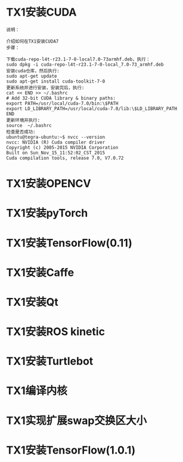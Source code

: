 #  TX1安装CUDA
    说明：

    介绍如何在TX1安装CUDA7
    步骤：

    下载cuda-repo-l4t-r23.1-7-0-local7.0-73armhf.deb，执行：
    sudo dpkg -i cuda-repo-l4t-r23.1-7-0-local_7.0-73_armhf.deb  
    安装cuda仓库，然后执行:
    sudo apt-get update  
    sudo apt-get install cuda-toolkit-7-0  
    更新系统并进行安装，安装完后，执行:
    cat << END >> ~/.bashrc  
    # Add 32-bit CUDA library & binary paths:
    export PATH=/usr/local/cuda-7.0/bin:\$PATH  
    export LD_LIBRARY_PATH=/usr/local/cuda-7.0/lib:\$LD_LIBRARY_PATH  
    END  
    更新环境并执行:
    source  ~/.bashrc  
    检查是否成功:
    ubuntu@tegra-ubuntu:~$ nvcc --version  
    nvcc: NVIDIA (R) Cuda compiler driver  
    Copyright (c) 2005-2015 NVIDIA Corporation  
    Built on Sun_Nov_15_11:52:02_CST_2015  
    Cuda compilation tools, release 7.0, V7.0.72  
    
# TX1安装OPENCV
# TX1安装pyTorch
# TX1安装TensorFlow(0.11)
# TX1安装Caffe
# TX1安装Qt
# TX1安装ROS kinetic
# TX1安装Turtlebot
# TX1编译内核
# TX1实现扩展swap交换区大小
# TX1安装TensorFlow(1.0.1)
